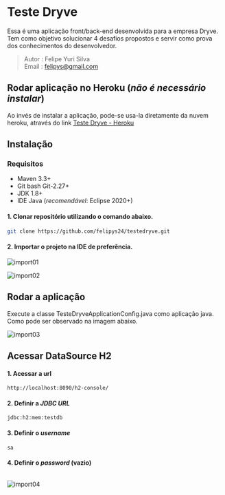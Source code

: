 # Teste Dryve

Essa é uma aplicação front/back-end desenvolvida para a empresa Dryve. Tem como objetivo solucionar 4 desafios propostos e servir como prova dos conhecimentos do desenvolvedor.

>Autor : Felipe Yuri Silva  
>Email : felipys@gmail.com


## Rodar aplicação no Heroku (*não é necessário instalar*)
Ao invés de instalar a aplicação, pode-se usa-la diretamente da nuvem heroku, através do link [Teste Dryve - Heroku](https://testedryve.herokuapp.com/)


## Instalação
### Requisitos
- Maven 3.3+
- Git bash Git-2.27+
- JDK 1.8+
- IDE Java (*recomendável*: Eclipse 2020+) 

#### 1. Clonar repositório utilizando o comando abaixo.

```bash
git clone https://github.com/felipys24/testedryve.git
```

#### 2. Importar o projeto na IDE de preferência.

![import01](https://user-images.githubusercontent.com/40077229/83555969-84298100-a4e5-11ea-873e-deb7a9101f61.png)

![import02](https://user-images.githubusercontent.com/40077229/83556117-b9ce6a00-a4e5-11ea-9a56-a8f615be1991.png)


## Rodar a aplicação
Execute a classe TesteDryveApplicationConfig.java como aplicação java. Como pode ser observado na imagem abaixo.

![import03](https://user-images.githubusercontent.com/40077229/83558454-74ac3700-a4e9-11ea-9d27-c44a447b86ec.png)

## Acessar DataSource H2
#### 1. Acessar a url
```http
http://localhost:8090/h2-console/
```
#### 2. Definir a *JDBC URL*
```http
jdbc:h2:mem:testdb
```
#### 3. Definir o *username*
```http
sa
```
#### 4. Definir o *password* (vazio)
```http

```
![import04](https://user-images.githubusercontent.com/40077229/83642200-e7b6bb80-a584-11ea-9136-787828625ed8.png)
